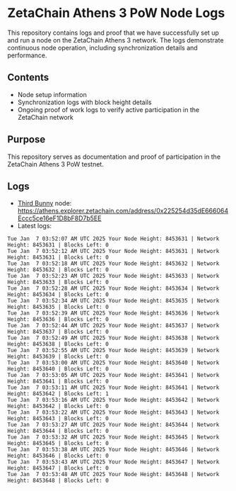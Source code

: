 # ZetaChain Athens 3 PoW Node Logs
This repository contains logs and proof that we have successfully set up and run a node on the ZetaChain Athens 3 network. The logs demonstrate continuous node operation, including synchronization details and performance.

## Contents
- Node setup information
- Synchronization logs with block height details
- Ongoing proof of work logs to verify active participation in the ZetaChain network

## Purpose
This repository serves as documentation and proof of participation in the ZetaChain Athens 3 PoW testnet.

## Logs

- [Third Bunny](https://thirdbunny.xyz/) node: https://athens.explorer.zetachain.com/address/0x225254d35dE666064Eccc5ce16eF1D8bF8D7b5EE
- Latest logs:
```
Tue Jan  7 03:52:07 AM UTC 2025 Your Node Height: 8453631 | Network Height: 8453631 | Blocks Left: 0
Tue Jan  7 03:52:12 AM UTC 2025 Your Node Height: 8453631 | Network Height: 8453631 | Blocks Left: 0
Tue Jan  7 03:52:18 AM UTC 2025 Your Node Height: 8453632 | Network Height: 8453632 | Blocks Left: 0
Tue Jan  7 03:52:23 AM UTC 2025 Your Node Height: 8453633 | Network Height: 8453633 | Blocks Left: 0
Tue Jan  7 03:52:28 AM UTC 2025 Your Node Height: 8453634 | Network Height: 8453634 | Blocks Left: 0
Tue Jan  7 03:52:34 AM UTC 2025 Your Node Height: 8453635 | Network Height: 8453635 | Blocks Left: 0
Tue Jan  7 03:52:39 AM UTC 2025 Your Node Height: 8453636 | Network Height: 8453636 | Blocks Left: 0
Tue Jan  7 03:52:44 AM UTC 2025 Your Node Height: 8453637 | Network Height: 8453637 | Blocks Left: 0
Tue Jan  7 03:52:49 AM UTC 2025 Your Node Height: 8453638 | Network Height: 8453638 | Blocks Left: 0
Tue Jan  7 03:52:55 AM UTC 2025 Your Node Height: 8453639 | Network Height: 8453639 | Blocks Left: 0
Tue Jan  7 03:53:00 AM UTC 2025 Your Node Height: 8453640 | Network Height: 8453640 | Blocks Left: 0
Tue Jan  7 03:53:05 AM UTC 2025 Your Node Height: 8453641 | Network Height: 8453641 | Blocks Left: 0
Tue Jan  7 03:53:11 AM UTC 2025 Your Node Height: 8453641 | Network Height: 8453642 | Blocks Left: 1
Tue Jan  7 03:53:16 AM UTC 2025 Your Node Height: 8453642 | Network Height: 8453642 | Blocks Left: 0
Tue Jan  7 03:53:22 AM UTC 2025 Your Node Height: 8453643 | Network Height: 8453643 | Blocks Left: 0
Tue Jan  7 03:53:27 AM UTC 2025 Your Node Height: 8453644 | Network Height: 8453644 | Blocks Left: 0
Tue Jan  7 03:53:32 AM UTC 2025 Your Node Height: 8453645 | Network Height: 8453645 | Blocks Left: 0
Tue Jan  7 03:53:38 AM UTC 2025 Your Node Height: 8453646 | Network Height: 8453646 | Blocks Left: 0
Tue Jan  7 03:53:43 AM UTC 2025 Your Node Height: 8453647 | Network Height: 8453647 | Blocks Left: 0
Tue Jan  7 03:53:48 AM UTC 2025 Your Node Height: 8453648 | Network Height: 8453648 | Blocks Left: 0
```
